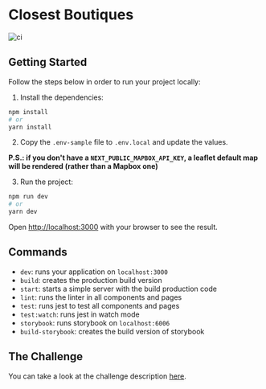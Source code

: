 # Closest Boutiques

![ci](https://github.com/lcnogueira/nextjs-boilerplate/workflows/ci/badge.svg)

## Getting Started

Follow the steps below in order to run your project locally:

1. Install the dependencies:

```bash
npm install
# or
yarn install
```

2. Copy the `.env-sample` file to `.env.local` and update the values.

**P.S.: if you don't have a `NEXT_PUBLIC_MAPBOX_API_KEY`, a leaflet default map will be rendered (rather than a Mapbox one)**

3. Run the project:

```bash
npm run dev
# or
yarn dev
```

Open [http://localhost:3000](http://localhost:3000) with your browser to see the result.

## Commands

- `dev`: runs your application on `localhost:3000`
- `build`: creates the production build version
- `start`: starts a simple server with the build production code
- `lint`: runs the linter in all components and pages
- `test`: runs jest to test all components and pages
- `test:watch`: runs jest in watch mode
- `storybook`: runs storybook on `localhost:6006`
- `build-storybook`: creates the build version of storybook

## The Challenge

You can take a look at the challenge description [here](https://github.com/Trouva/product-technical-tests/blob/master/challenges/Engineer.front_end.lvl1.md).

